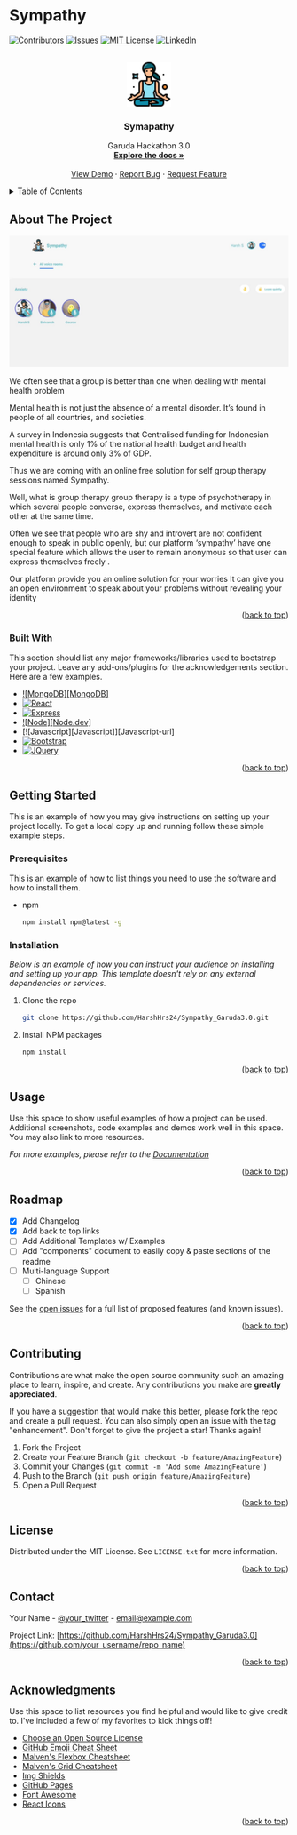 # Sympathy
<!-- Improved compatibility of back to top link: See: https://github.com/HarshHrs24/Sympathy_Garuda3.0/pull/73 -->
<a name="readme-top"></a>
<!--
***  Garuda 3.0 Hackathon. It is a self group session platform.
*** In sympathy users can create rooms to socialize themselves in an open environment to discuss about their problems without revealing your identity.
*** It helps shy and introverts who are not confident enough to speak in public openly.

<!-- PROJECT SHIELDS -->
<!--
*** I'm using markdown "reference style" links for readability.
*** Reference links are enclosed in brackets [ ] instead of parentheses ( ).
*** See the bottom of this document for the declaration of the reference variables
*** for contributors-url, forks-url, etc. This is an optional, concise syntax you may use.
*** https://www.markdownguide.org/basic-syntax/#reference-style-links
-->
[![Contributors][contributors-shield]][contributors-url]
[![Issues][issues-shield]][issues-url]
[![MIT License][license-shield]][license-url]
[![LinkedIn][linkedin-shield]][linkedin-url]



<!-- PROJECT LOGO -->
<br />
<div align="center">
  <a href="https://github.com/HarshHrs24/Sympathy_Garuda3.0">
    <img src="images_readme/logo.png" alt="Logo" width="80" height="80">
  </a>

  <h3 align="center">Symapathy</h3>

  <p align="center">
   Garuda Hackathon 3.0
    <br />
    <a href="https://github.com/HarshHrs24/Sympathy_Garuda3.0"><strong>Explore the docs »</strong></a>
    <br />
    <br />
    <a href="https://youtu.be/JvNsH80WaCE">View Demo</a>
    ·
    <a href="https://github.com/HarshHrs24/Sympathy_Garuda3.0/issues">Report Bug</a>
    ·
    <a href="https://github.com/HarshHrs24/Sympathy_Garuda3.0/issues">Request Feature</a>
  </p>
</div>



<!-- TABLE OF CONTENTS -->
<details>
  <summary>Table of Contents</summary>
  <ol>
    <li>
      <a href="#about-the-project">About The Project</a>
      <ul>
        <li><a href="#built-with">Built With</a></li>
      </ul>
    </li>
    <li>
      <a href="#getting-started">Getting Started</a>
      <ul>
        <li><a href="#prerequisites">Prerequisites</a></li>
        <li><a href="#installation">Installation</a></li>
      </ul>
    </li>
    <li><a href="#usage">Usage</a></li>
    <li><a href="#roadmap">Roadmap</a></li>
    <li><a href="#contributing">Contributing</a></li>
    <li><a href="#license">License</a></li>
    <li><a href="#contact">Contact</a></li>
    <li><a href="#acknowledgments">Acknowledgments</a></li>
  </ol>
</details>



<!-- ABOUT THE PROJECT -->
## About The Project

[![Product Name Screen Shot][product-screenshot]](https://example.com)

We often see that a group is better than one when dealing with mental health problem

Mental health is not just the absence of a mental disorder. It’s found in people of all countries, and  societies.

A survey in Indonesia suggests that Centralised funding for Indonesian mental health is only 1% of the national health budget and health expenditure is around only 3% of GDP.

Thus we are coming with an online free solution for self group therapy sessions named Sympathy.

Well, what is  group therapy
group therapy is a type of psychotherapy in which several people converse, express themselves, and motivate each other at the same time.

Often we see that people who are shy and introvert are not confident enough to speak in public openly, but our platform ‘sympathy’ have one  special feature which allows the user to remain anonymous so that user can express themselves freely .

Our platform provide you an online solution for your worries 
It can give you an open environment to speak about your problems without revealing your identity



<p align="right">(<a href="#readme-top">back to top</a>)</p>



### Built With

This section should list any major frameworks/libraries used to bootstrap your project. Leave any add-ons/plugins for the acknowledgements section. Here are a few examples.


* [![MongoDB][MongoDB]][Mongo-url]
* [![React][React.js]][React-url]
* [![Express][Express.js]][Express-url]
* [![Node][Node.dev]][Node-url]
* [![Javascript][Javascript]][Javascript-url]
* [![Bootstrap][Bootstrap.com]][Bootstrap-url]
* [![JQuery][JQuery.com]][JQuery-url]
<p align="right">(<a href="#readme-top">back to top</a>)</p>



<!-- GETTING STARTED -->
## Getting Started

This is an example of how you may give instructions on setting up your project locally.
To get a local copy up and running follow these simple example steps.

### Prerequisites

This is an example of how to list things you need to use the software and how to install them.
* npm
  ```sh
  npm install npm@latest -g
  ```

### Installation

_Below is an example of how you can instruct your audience on installing and setting up your app. This template doesn't rely on any external dependencies or services._

1. Clone the repo
   ```sh
   git clone https://github.com/HarshHrs24/Sympathy_Garuda3.0.git
   ```
2. Install NPM packages
   ```sh
   npm install
   ```

<p align="right">(<a href="#readme-top">back to top</a>)</p>



<!-- USAGE EXAMPLES -->
## Usage

Use this space to show useful examples of how a project can be used. Additional screenshots, code examples and demos work well in this space. You may also link to more resources.

_For more examples, please refer to the [Documentation](https://example.com)_

<p align="right">(<a href="#readme-top">back to top</a>)</p>



<!-- ROADMAP -->
## Roadmap

- [x] Add Changelog
- [x] Add back to top links
- [ ] Add Additional Templates w/ Examples
- [ ] Add "components" document to easily copy & paste sections of the readme
- [ ] Multi-language Support
    - [ ] Chinese
    - [ ] Spanish

See the [open issues](https://github.com/HarshHrs24/Sympathy_Garuda3.0) for a full list of proposed features (and known issues).

<p align="right">(<a href="#readme-top">back to top</a>)</p>



<!-- CONTRIBUTING -->
## Contributing

Contributions are what make the open source community such an amazing place to learn, inspire, and create. Any contributions you make are **greatly appreciated**.

If you have a suggestion that would make this better, please fork the repo and create a pull request. You can also simply open an issue with the tag "enhancement".
Don't forget to give the project a star! Thanks again!

1. Fork the Project
2. Create your Feature Branch (`git checkout -b feature/AmazingFeature`)
3. Commit your Changes (`git commit -m 'Add some AmazingFeature'`)
4. Push to the Branch (`git push origin feature/AmazingFeature`)
5. Open a Pull Request

<p align="right">(<a href="#readme-top">back to top</a>)</p>



<!-- LICENSE -->
## License

Distributed under the MIT License. See `LICENSE.txt` for more information.

<p align="right">(<a href="#readme-top">back to top</a>)</p>



<!-- CONTACT -->
## Contact

Your Name - [@your_twitter](https://twitter.com/Shivansh_120310) - email@example.com

Project Link: [https://github.com/HarshHrs24/Sympathy_Garuda3.0](https://github.com/your_username/repo_name)

<p align="right">(<a href="#readme-top">back to top</a>)</p>



<!-- ACKNOWLEDGMENTS -->
## Acknowledgments

Use this space to list resources you find helpful and would like to give credit to. I've included a few of my favorites to kick things off!

* [Choose an Open Source License](https://choosealicense.com)
* [GitHub Emoji Cheat Sheet](https://www.webpagefx.com/tools/emoji-cheat-sheet)
* [Malven's Flexbox Cheatsheet](https://flexbox.malven.co/)
* [Malven's Grid Cheatsheet](https://grid.malven.co/)
* [Img Shields](https://shields.io)
* [GitHub Pages](https://pages.github.com)
* [Font Awesome](https://fontawesome.com)
* [React Icons](https://react-icons.github.io/react-icons/search)

<p align="right">(<a href="#readme-top">back to top</a>)</p>



<!-- MARKDOWN LINKS & IMAGES -->
<!-- https://www.markdownguide.org/basic-syntax/#reference-style-links -->
[contributors-shield]: https://img.shields.io/github/contributors/HarshHrs24/Sympathy_Garuda3.0.svg?style=for-the-badge
[contributors-url]: https://github.com/HarshHrs24/Sympathy_Garuda3.0/graphs/contributors
[forks-shield]: https://img.shields.io/github/forks/HarshHrs24/Sympathy_Garuda3.0.svg?style=for-the-badge
[forks-url]: https://github.com/HarshHrs24/Sympathy_Garuda3.0/network/members
[stars-shield]: https://img.shields.io/github/stars/HarshHrs24/Sympathy_Garuda3.0.svg?style=for-the-badge
[stars-url]: https://github.com/HarshHrs24/Sympathy_Garuda3.0/stargazers
[issues-shield]: https://img.shields.io/github/issues/HarshHrs24/Sympathy_Garuda3.0.svg?style=for-the-badge
[issues-url]: https://github.com/HarshHrs24/Sympathy_Garuda3.0/issues
[license-shield]: https://img.shields.io/github/license/HarshHrs24/Sympathy_Garuda3.0.svg?style=for-the-badge
[license-url]: https://github.com/HarshHrs24/Sympathy_Garuda3.0/blob/master/LICENSE.txt
[linkedin-shield]: https://img.shields.io/badge/-LinkedIn-black.svg?style=for-the-badge&logo=linkedin&colorB=555
[linkedin-url]: https://www.linkedin.com/in/shivansh-rastogi-04bb27225
[product-screenshot]: images_readme/screenshot.png
[MongoDB.js]: https://img.shields.io/badge/mongodb-35495E?style=for-the-badge&logo=nextdotjs&logoColor=white
[Mongo-url]: [https://mongo.org/](https://www.mongodb.com/)
[React.js]: https://img.shields.io/badge/React-20232A?style=for-the-badge&logo=react&logoColor=61DAFB
[React-url]: https://reactjs.org/
[Express.js]: https://img.shields.io/badge/express.js-35495E?style=for-the-badge&logo=vuedotjs&logoColor=4FC08D
[Express-url]: https://expressjs.com/
[Node.js]: https://img.shields.io/badge/node.js-35495E?style=for-the-badge&logo=vuedotjs&logoColor=4FC08D
[Node-url]: https://nodejs.org/
[Svelte.dev]: https://img.shields.io/badge/Svelte-4A4A55?style=for-the-badge&logo=svelte&logoColor=FF3E00
[Svelte-url]: https://svelte.dev/
[Laravel.com]: https://img.shields.io/badge/Laravel-FF2D20?style=for-the-badge&logo=laravel&logoColor=white
[Laravel-url]: https://laravel.com
[Bootstrap.com]: https://img.shields.io/badge/Bootstrap-563D7C?style=for-the-badge&logo=bootstrap&logoColor=white
[Bootstrap-url]: https://getbootstrap.com
[JQuery.com]: https://img.shields.io/badge/jQuery-0769AD?style=for-the-badge&logo=jquery&logoColor=white
[JQuery-url]: https://jquery.com 
